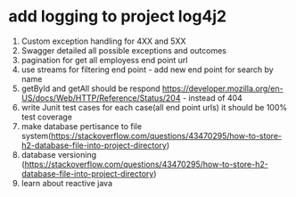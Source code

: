 # add logging to project log4j2
1. Custom exception handling for 4XX and 5XX
2. Swagger detailed all possible exceptions and outcomes
3. pagination for get all employess end point url
4. use streams for filtering end point - add new end point for search by name
5. getById and getAll should be respond https://developer.mozilla.org/en-US/docs/Web/HTTP/Reference/Status/204 - instead of 404
6. write Junit test cases for each case(all end point urls) it should be 100% test coverage
7. make database pertisance to file system(https://stackoverflow.com/questions/43470295/how-to-store-h2-database-file-into-project-directory)
8. database versioning (https://stackoverflow.com/questions/43470295/how-to-store-h2-database-file-into-project-directory)
9. learn about reactive java
